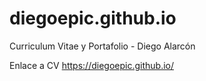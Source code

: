 # diegoepic.github.io
Curriculum Vitae y Portafolio - Diego Alarcón

Enlace a CV 
https://diegoepic.github.io/

